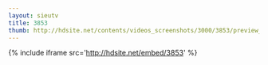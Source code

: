 ```yaml
---
layout: sieutv
title: 3853
thumb: http://hdsite.net/contents/videos_screenshots/3000/3853/preview_360p.mp4.jpg
---
```

{% include iframe src='http://hdsite.net/embed/3853' %}
 
